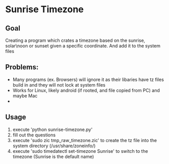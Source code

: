 # Sunrise Timezone

## Goal

Creating a program which crates a timezone based on the sunrise, solar\noon or sunset given a specific coordinate. And add it to the system files

## Problems:

- Many programs (ex. Browsers) will ignore it as their libaries have tz files build in and they will not lock at system files
- Works for Linux, likely android (if rooted, and file copied from PC) and maybe Mac
-

## Usage

1. execute 'python sunrise-timezone.py'
2. fill out the questions
3. execute 'sudo zic tmp_raw_timezone.zic' to create the tz file into the system directory (/usr/share/zoneinfo/)
4. execute 'sudo timedatectl set-timezone Sunrise' to switch to the timezone (Sunrise is the default name)


